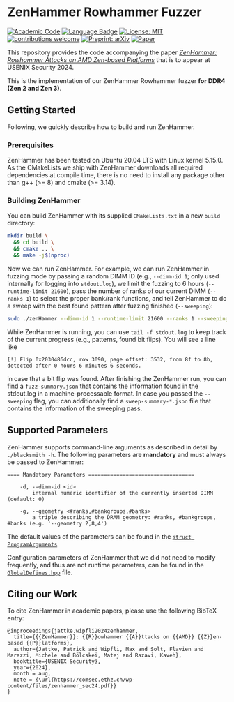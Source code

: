 # ZenHammer Rowhammer Fuzzer

[![Academic Code](https://img.shields.io/badge/Origin-Academic%20Code-C1ACA0.svg?style=flat)]() [![Language Badge](https://img.shields.io/badge/Made%20with-C/C++-blue.svg)](https://isocpp.org/std/the-standard) [![License: MIT](https://img.shields.io/badge/License-MIT-yellow.svg)](https://opensource.org/licenses/MIT) [![contributions welcome](https://img.shields.io/badge/Contributions-welcome-lightgray.svg?style=flat)]() [![Preprint: arXiv](https://img.shields.io/badge/Preprint-COMSEC-orange.svg)](https://comsec.ethz.ch/wp-content/files/zenhammer_usenix24.pdf) [![Paper](https://img.shields.io/badge/To%20appear%20in-Usenix%20Security%20'24-brightgreen.svg)](https://www.usenix.org/conference/usenixsecurity24/summer-accepted-papers) 

This repository provides the code accompanying the paper _[ZenHammer: Rowhammer Attacks on AMD Zen-based Platforms](https://comsec.ethz.ch/wp-content/files/zenhammer_sec24.pdf)_ that is to appear at USENIX Security 2024.

This is the implementation of our ZenHammer Rowhammer fuzzer **for DDR4 (Zen 2 and Zen 3)**.

## Getting Started

Following, we quickly describe how to build and run ZenHammer.

### Prerequisites

ZenHammer has been tested on Ubuntu 20.04 LTS with Linux kernel 5.15.0. As the CMakeLists we ship with ZenHammer downloads all required dependencies at compile time, there is no need to install any package other than g++ (>= 8) and cmake (>= 3.14).

### Building ZenHammer

You can build ZenHammer with its supplied `CMakeLists.txt` in a new `build` directory:

```bash
mkdir build \ 
  && cd build \
  && cmake .. \
  && make -j$(nproc)
```

Now we can run ZenHammer. For example, we can run ZenHammer in fuzzing mode by passing a random DIMM ID (e.g., `--dimm-id 1`; only used internally for logging into `stdout.log`), we limit the fuzzing to 6 hours (`--runtime-limit 21600`), pass the number of ranks of our current DIMM (`--ranks 1`) to select the proper bank/rank functions, and tell ZenHammer to do a sweep with the best found pattern after fuzzing finished (`--sweeping`): 

```bash
sudo ./zenHammer --dimm-id 1 --runtime-limit 21600 --ranks 1 --sweeping  
```

While ZenHammer is running, you can use `tail -f stdout.log` to keep track of the current progress (e.g., patterns, found bit flips). You will see a line like 
```
[!] Flip 0x2030486dcc, row 3090, page offset: 3532, from 8f to 8b, detected after 0 hours 6 minutes 6 seconds.
```
in case that a bit flip was found. After finishing the ZenHammer run, you can find a `fuzz-summary.json` that contains the information found in the stdout.log in a machine-processable format. In case you passed the `--sweeping` flag, you can additionally find a `sweep-summary-*.json` file that contains the information of the sweeping pass.

## Supported Parameters

ZenHammer supports command-line arguments as described in detail by `./blacksmith -h`.
The following parameters are **mandatory** and must always be passed to ZenHammer:
```
==== Mandatory Parameters ==================================

    -d, --dimm-id <id>
        internal numeric identifier of the currently inserted DIMM (default: 0)
        
    -g, --geometry <#ranks,#bankgroups,#banks>
        a triple describing the DRAM geometry: #ranks, #bankgroups, #banks (e.g. '--geometry 2,8,4') 
```

The default values of the parameters can be found in the [`struct ProgramArguments`](include/ZenHammer.hpp#L8).

Configuration parameters of ZenHammer that we did not need to modify frequently, and thus are not runtime parameters, can be found in the [`GlobalDefines.hpp`](include/GlobalDefines.hpp) file.

## Citing our Work

To cite ZenHammer in academic papers, please use the following BibTeX entry:

```
@inproceedings{jattke.wipfli2024zenhammer,
  title={{{ZenHammer}}: {{R}}owhammer {{A}}ttacks on {{AMD}} {{Z}}en-based {{P}}latforms},
  author={Jattke, Patrick and Wipfli, Max and Solt, Flavien and Marazzi, Michele and Bölcskei, Matej and Razavi, Kaveh},
  booktitle={USENIX Security},
  year={2024},
  month = aug, 
  note = {\url{https://comsec.ethz.ch/wp-content/files/zenhammer_sec24.pdf}}
}
```
